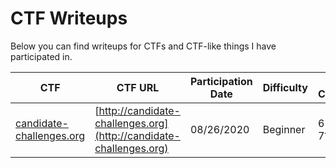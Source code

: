 # CTF Writeups
Below you can find writeups for CTFs and CTF-like things I have participated in.

| CTF | CTF URL | Participation Date | Difficulty | Flags Captured |
|------|-----|--------------------|------------|----------------|
| [candidate-challenges.org](candidate-challenges.org/README.md) | [http://candidate-challenges.org](http://candidate-challenges.org) | 08/26/2020 | Beginner | 6 / (6-7?) |
